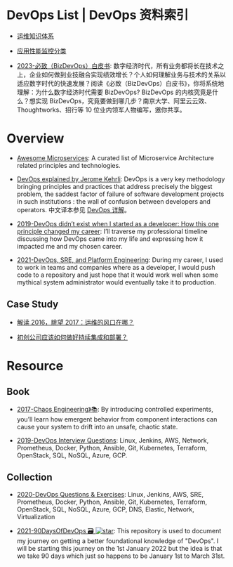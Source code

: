 # DevOps List | DevOps 资料索引

- [运维知识体系](https://www.unixhot.com/page/ops)

- [应用性能监控分类](http://www.infoq.com/cn/news/2015/08/monitoring-applications-category)

- [2023-必致（BizDevOps）白皮书](https://www.infoq.cn/minibook/lsB8GB2BbvLQj2u5mBKo): 数字经济时代，所有业务都将长在技术之上，企业如何做到业技融合实现绩效增长？个人如何理解业务与技术的关系以适应数字时代的快速发展？阅读《必致（BizDevOps）白皮书》，你将系统地理解：为什么数字经济时代需要 BizDevOps? BizDevOps 的内核究竟是什么？想实现 BizDevOps，究竟要做到哪几步？南京大学、阿里云云效、Thoughtworks、招行等 10 位业内领军人物编写，邀你共享。

# Overview

- [Awesome Microservices](https://github.com/mfornos/awesome-microservices): A curated list of Microservice Architecture related principles and technologies.

- [DevOps explained by Jerome Kehrli](https://www.niceideas.ch/roller2/badtrash/entry/devops-explained): DevOps is a very key methodology bringing principles and practices that address precisely the biggest problem, the saddest factor of failure of software development projects in such institutions : the wall of confusion between developers and operators. 中文译本参见 [DevOps 详解](https://www.zybuluo.com/liuhui0803/note/650897)。

- [2019-DevOps didn’t exist when I started as a developer: How this one principle changed my career](https://circleci.com/blog/cicd-engineer/): I’ll traverse my professional timeline discussing how DevOps came into my life and expressing how it impacted me and my chosen career.

- [2021-DevOps, SRE, and Platform Engineering](https://iximiuz.com/en/posts/devops-sre-and-platform-engineering/): During my career, I used to work in teams and companies where as a developer, I would push code to a repository and just hope that it would work well when some mythical system administrator would eventually take it to production.

## Case Study

- [解读 2016，眺望 2017：运维的风口在哪？](http://mp.weixin.qq.com/s/X4929d1NtrmWGfT6ZEHxUg)

- [初创公司应该如何做好持续集成和部署？](http://www.simlinux.com/archives/1638.html)

# Resource

## Book

- [2017-Chaos Engineering》📚](https://learning.oreilly.com/library/view/chaos-engineering/9781491988459/): By introducing controlled experiments, you’ll learn how emergent behavior from component interactions can cause your system to drift into an unsafe, chaotic state.

- [2019-DevOps Interview Questions](https://github.com/bregman-arie/devops-interview-questions): Linux, Jenkins, AWS, Network, Prometheus, Docker, Python, Ansible, Git, Kubernetes, Terraform, OpenStack, SQL, NoSQL, Azure, GCP.

## Collection

- [2020-DevOps Questions & Exercises](https://github.com/bregman-arie/devops-exercises): Linux, Jenkins, AWS, SRE, Prometheus, Docker, Python, Ansible, Git, Kubernetes, Terraform, OpenStack, SQL, NoSQL, Azure, GCP, DNS, Elastic, Network, Virtualization

- [2021-90DaysOfDevOps 🗃️ ![star](https://img.shields.io/github/stars/MichaelCade/90DaysOfDevOps)](https://github.com/MichaelCade/90DaysOfDevOps): This repository is used to document my journey on getting a better foundational knowledge of "DevOps". I will be starting this journey on the 1st January 2022 but the idea is that we take 90 days which just so happens to be January 1st to March 31st.
